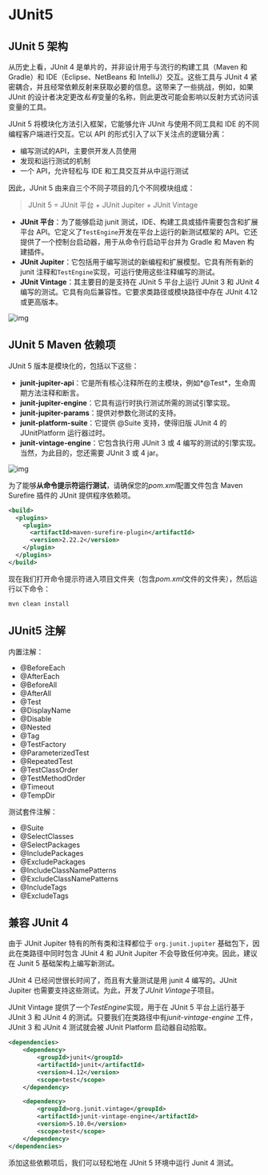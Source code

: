 # JUnit5

## JUnit 5 架构

从历史上看，JUnit 4 是单片的，并非设计用于与流行的构建工具（Maven 和 Gradle）和 IDE（Eclipse、NetBeans 和 IntelliJ）交互。这些工具与 JUnit 4 紧密耦合，并且经常依赖反射来获取必要的信息。这带来了一些挑战，例如，如果 JUnit 的设计者决定更改*私有*变量的名称，则此更改可能会影响以反射方式访问该变量的工具。

JUnit 5 将模块化方法引入框架，它能够允许 JUnit 与使用不同工具和 IDE 的不同编程客户端进行交互。它以 API 的形式引入了以下关注点的逻辑分离：

- 编写测试的API，主要供开发人员使用
- 发现和运行测试的机制
- 一个 API，允许轻松与 IDE 和工具交互并从中运行测试

因此，JUnit 5 由来自三个不同子项目的几个不同模块组成：

> JUnit 5 = JUnit 平台 + JUnit Jupiter + JUnit Vintage

- **JUnit 平台**：为了能够启动 junit 测试，IDE、构建工具或插件需要包含和扩展平台 API。它定义了`TestEngine`开发在平台上运行的新测试框架的 API。它还提供了一个控制台启动器，用于从命令行启动平台并为 Gradle 和 Maven 构建插件。
- **JUnit Jupiter**：它包括用于编写测试的新编程和扩展模型。它具有所有新的 junit 注释和`TestEngine`实现，可运行使用这些注释编写的测试。
- **JUnit Vintage**：其主要目的是支持在 JUnit 5 平台上运行 JUnit 3 和 JUnit 4 编写的测试。它具有向后兼容性。它要求类路径或模块路径中存在 JUnit 4.12 或更高版本。

![img](https://howtodoinjava.com/wp-content/uploads/2021/11/JUnit-5-Architecture.png)

## JUnit 5 Maven 依赖项

JUnit 5 版本是模块化的，包括以下这些：

- **junit-jupiter-api**：它是所有核心注释所在的主模块，例如*@Test*，生命周期方法注释和断言。
- **junit-jupiter-engine**：它具有运行时执行测试所需的测试引擎实现。
- **junit-jupiter-params**：提供对参数化测试的支持。
- **junit-platform-suite**：它提供 @Suite 支持，使得旧版 JUnit 4 的 JUnitPlatform 运行器过时。
- **junit-vintage-engine**：它包含执行用 JUnit 3 或 4 编写的测试的引擎实现。当然，为此目的，您还需要 JUnit 3 或 4 jar。

![img](https://howtodoinjava.com/wp-content/uploads/2021/11/JUnit-Modules.jpg)

为了能够**从命令提示符运行测试**，请确保您的*pom.xml*配置文件包含 Maven Surefire 插件的 JUnit 提供程序依赖项。

```xml
<build>
  <plugins>
    <plugin>
      <artifactId>maven-surefire-plugin</artifactId>
      <version>2.22.2</version>
    </plugin>
  </plugins>
</build>
```

现在我们打开命令提示符进入项目文件夹（包含*pom.xml*文件的文件夹），然后运行以下命令：

```bash
mvn clean install
```

## JUnit5 注解

内置注解：

- @BeforeEach
- @AfterEach
- @BeforeAll
- @AfterAll
- @Test
- @DisplayName
- @Disable
- @Nested
- @Tag
- @TestFactory
- @ParameterizedTest
- @RepeatedTest
- @TestClassOrder
- @TestMethodOrder
- @Timeout
- @TempDir

测试套件注解：

- @Suite
- @SelectClasses
- @SelectPackages
- @IncludePackages
- @ExcludePackages
- @IncludeClassNamePatterns
- @ExcludeClassNamePatterns
- @IncludeTags
- @ExcludeTags

## 兼容 JUnit 4

由于 JUnit Jupiter 特有的所有类和注释都位于 `org.junit.jupiter` 基础包下，因此在类路径中同时包含 JUnit 4 和 JUnit Jupiter 不会导致任何冲突。因此，建议在 Junit 5 基础架构上编写新测试。

JUnit 4 已经问世很长时间了，而且有大量测试是用 junit 4 编写的。JUnit Jupiter 也需要支持这些测试。为此，开发了*JUnit Vintage*子项目。

JUnit Vintage 提供了一个*TestEngine*实现，用于在 JUnit 5 平台上运行基于 JUnit 3 和 JUnit 4 的测试。只要我们在类路径中有*junit-vintage-engine* 工件，JUnit 3 和 JUnit 4 测试就会被 JUnit Platform 启动器自动拾取。

```xml
<dependencies>
	<dependency>
		<groupId>junit</groupId>
		<artifactId>junit</artifactId>
		<version>4.12</version>
		<scope>test</scope>
	</dependency>

	<dependency>
		<groupId>org.junit.vintage</groupId>
		<artifactId>junit-vintage-engine</artifactId>
		<version>5.10.0</version>
		<scope>test</scope>
	</dependency>
</dependencies>
```

添加这些依赖项后，我们可以轻松地在 JUnit 5 环境中运行 Junit 4 测试。
